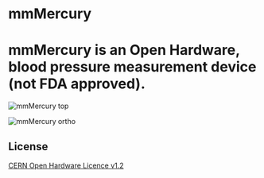 # mmMercury
mmMercury is an Open Hardware, blood pressure measurement device (not FDA approved).
=======

![mmMercury top](https://github.com/wyolum/uCm/blob/master/KiCAD/mmM_Images/mmM01.png)

![mmMercury ortho](https://github.com/wyolum/uCm/blob/master/KiCAD/mmM_Images/mmM03.png)

License
-------
[CERN Open Hardware Licence v1.2 ]

[CERN Open Hardware Licence v1.2 ]:http://www.ohwr.org/attachments/2388/cern_ohl_v_1_2.txt
